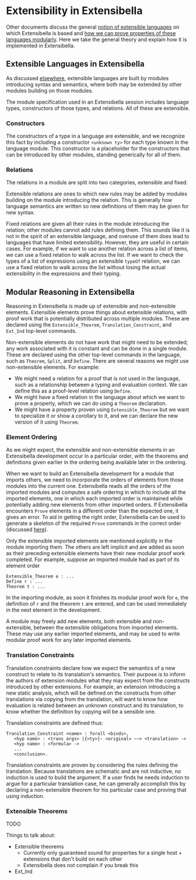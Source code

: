 # Extensibility in Extensibella
Other documents discuss the general [notion of extensible
languages](extensibleLanguages.md) on which Extensibella is based and
[how we can prove properties of these languages
modularly](modularReasoning.md).  Here we take the general theory and
explain how it is implemented in Extensibella.


## Extensible Languages in Extensibella
As discussed [elsewhere](extensibleLanguages.md), extensible languages
are built by modules introducing syntax and semantics, where both may
be extended by other modules building on those modules.

The module specification used in an Extensibella session includes
language types, constructors of those types, and relations.  All of
these are extensible.

### Constructors
The constructors of a type in a language are extensible, and we
recognize this fact by including a constructor `<unknown ty>` for each
type known in the language module.  This constructor is a placeholder
for the constructors that can be introduced by other modules, standing
generically for all of them.

### Relations
The relations in a module are split into two categories, extensible
and fixed.

Extensible relations are ones to which new rules may be added by
modules building on the module introducing the relation.  This is
generally how language semantics are written so new definitions of
them may be given for new syntax.

Fixed relations are given all their rules in the module introducing
the relation; other modules cannot add rules defining them.  This
sounds like it is not in the spirit of an extensible language, and
overuse of them does lead to languages that have limited
extensibility.  However, they are useful in certain cases.  For
example, if we want to use another relation across a list of items, we
can use a fixed relation to walk across the list.  If we want to check
the types of a list of expressions using an extensible `typeOf`
relation, we can use a fixed relation to walk across the list without
losing the actual extensibility in the expressions and their typing.


## Modular Reasoning in Extensibella
Reasoning in Extensibella is made up of extensible and non-extensible
elements.  Extensible elements prove things about extensible
relations, with proof work that is potentially distributed across
multiple modules.  These are declared using the `Extensible_Theorem`,
`Translation_Constraint`, and `Ext_Ind` top-level commands.

Non-extensible elements do not have work that might need to be
extended; any work associated with it is constant and can be done in a
single module.  These are declared using the other top-level commands
in the language, such as `Theorem`, `Split`, and `Define`.  There are
several reasons we might use non-extensible elements.  For example:
* We might need a relation for a proof that is not used in the
  language, such as a relationship between a typing and evaluation
  context.  We can define this as a proof-level relation using
  `Define`.
* We might have a fixed relation in the language about which we want
  to prove a property, which we can do using a `Theorem` declaration.
* We might have a property proven using `Extensible_Theorem` but we
  want to specialize it or show a corollary to it, and we can declare
  the new version of it using `Theorem`.

### Element Ordering
As we might expect, the extensible and non-extensible elements in an
Extensibella development occur in a particular order, with the
theorems and definitions given earlier in the ordering being available
later in the ordering.

When we want to build an Extensibella development for a module that
imports others, we need to incorporate the orders of elements from
those modules into the current one.  Extensibella reads all the orders
of the imported modules and computes a safe ordering in which to
include all the imported elements, one in which each imported order is
maintained while potentially adding new elements from other imported
orders.  If Extensibella encounters `Prove` elements in a different
order than the expected one, it gives an error.  To aid in getting the
right order, Extensibella can be used to generate a skeleton of the
required `Prove` commands in the correct order (discussed
[here](running.md)).

Only the extensible imported elements are mentioned explicitly in the
module importing them.  The others are left implicit and are added as
soon as their preceding extensible elements have their new modular
proof work completed.  For example, suppose an imported module had as
part of its element order
```
Extensible_Theorem e : ...
Define r : ...
Theorem t : ...
```
In the importing module, as soon it finishes its modular proof work
for `e`, the definition of `r` and the theorem `t` are entered, and
can be used immediately in the next element in the development.

A module may freely add new elements, both extensible and
non-extensible, between the extensible obligations from imported
elements.  These may use any earlier imported elements, and may be
used to write modular proof work for any later imported elements.

### Translation Constraints
Translation constraints declare how we expect the semantics of a new
construct to relate to its translation's semantics.  Their purpose is
to inform the authors of extension modules what they may expect from
the constructs introduced by other extensions.  For example, an
extension introducing a new static analysis, which will be defined on
the constructs from other translations via copying from the
translation, will want to know how evaluation is related between an
unknown construct and its translation, to know whether the definition
by copying will be a sensible one.

Translation constraints are defined thus:
```
Translation_Constraint <name> : forall <binds>,
   <hyp name> : <trans args> |{<ty>}- <original> ~~> <translation> ->
   <hyp name> : <formula> ->
   ...
   <conclusion>.
```
Translation constraints are proven by considering the rules defining
the translation.  Because translations are schematic and are not
inductive, no induction is used to build the argument.  If a user
finds he needs induction to argue for a particular translation case,
he can generally accomplish this by declaring a non-extensible theorem
for his particular case and proving that using induction.

### Extensible Theorems



TODO

Things to talk about:
* Extensible theorems
  + Currently only guaranteed sound for properties for a single host +
    extensions that don't build on each other
  + Extensibella does not complain if you break this
* Ext_Ind
